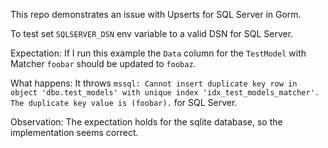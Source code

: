This repo demonstrates an issue with Upserts for SQL Server in Gorm.

To test set `SQLSERVER_DSN` env variable to a valid DSN for SQL Server.

Expectation: If I run this example the `Data` column for the `TestModel` with Matcher `foobar` should be updated to `foobaz`.

What happens: It throws `mssql: Cannot insert duplicate key row in object 'dbo.test_models' with unique index 'idx_test_models_matcher'. The duplicate key value is (foobar).` for SQL Server.

Observation: The expectation holds for the sqlite database, so the implementation seems correct.